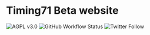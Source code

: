 # Timing71 Beta website

![AGPL v3.0](https://img.shields.io/github/license/timing71/beta-web) ![GitHub Workflow Status](https://img.shields.io/github/workflow/status/timing71/beta-web/CI) ![Twitter Follow](https://img.shields.io/twitter/follow/timing_71?style=social)
